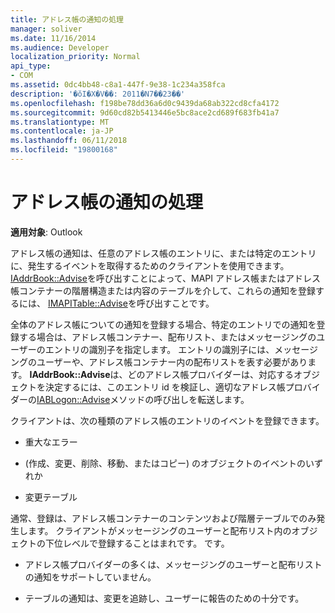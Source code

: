 ```yaml
---
title: アドレス帳の通知の処理
manager: soliver
ms.date: 11/16/2014
ms.audience: Developer
localization_priority: Normal
api_type:
- COM
ms.assetid: 0dc4bb48-c8a1-447f-9e38-1c234a358fca
description: '�ŏI�X�V��: 2011�N7��23��'
ms.openlocfilehash: f198be78dd36a6d0c9439da68ab322cd8cfa4172
ms.sourcegitcommit: 9d60cd82b5413446e5bc8ace2cd689f683fb41a7
ms.translationtype: MT
ms.contentlocale: ja-JP
ms.lasthandoff: 06/11/2018
ms.locfileid: "19800168"
---
```

# <a name="handing-address-book-notification"></a>アドレス帳の通知の処理
  
**適用対象**: Outlook 
  
アドレス帳の通知は、任意のアドレス帳のエントリに、または特定のエントリに、発生するイベントを取得するためのクライアントを使用できます。 [IAddrBook::Advise](iaddrbook-advise.md)を呼び出すことによって、MAPI アドレス帳またはアドレス帳コンテナーの階層構造または内容のテーブルを介して、これらの通知を登録するには、 [IMAPITable::Advise](imapitable-advise.md)を呼び出すことです。 
  
全体のアドレス帳についての通知を登録する場合、特定のエントリでの通知を登録する場合は、アドレス帳コンテナー、配布リスト、またはメッセージングのユーザーのエントリの識別子を指定します。 エントリの識別子には、メッセージングのユーザーや、アドレス帳コンテナー内の配布リストを表す必要があります。 **IAddrBook::Advise**は、どのアドレス帳プロバイダーは、対応するオブジェクトを決定するには、このエントリ id を検証し、適切なアドレス帳プロバイダーの[IABLogon::Advise](iablogon-advise.md)メソッドの呼び出しを転送します。 
  
クライアントは、次の種類のアドレス帳のエントリのイベントを登録できます。
  
- 重大なエラー
    
- (作成、変更、削除、移動、またはコピー) のオブジェクトのイベントのいずれか
    
- 変更テーブル
    
通常、登録は、アドレス帳コンテナーのコンテンツおよび階層テーブルでのみ発生します。 クライアントがメッセージングのユーザーと配布リスト内のオブジェクトの下位レベルで登録することはまれです。 です。
  
- アドレス帳プロバイダーの多くは、メッセージングのユーザーと配布リストの通知をサポートしていません。
    
- テーブルの通知は、変更を追跡し、ユーザーに報告のための十分です。
    

